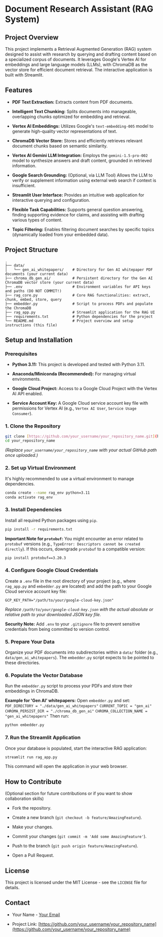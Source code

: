 # Document Research Assistant (RAG System)

## Project Overview

This project implements a Retrieval Augmented Generation (RAG) system designed to assist with research by querying and drafting content based on a specialized corpus of documents. It leverages Google's Vertex AI for embeddings and large language models (LLMs), with ChromaDB as the vector store for efficient document retrieval. The interactive application is built with Streamlit.

## Features

* **PDF Text Extraction:** Extracts content from PDF documents.

* **Intelligent Text Chunking:** Splits documents into manageable, overlapping chunks optimized for embedding and retrieval.

* **Vertex AI Embeddings:** Utilizes Google's `text-embedding-005` model to generate high-quality vector representations of text.

* **ChromaDB Vector Store:** Stores and efficiently retrieves relevant document chunks based on semantic similarity.

* **Vertex AI Gemini LLM Integration:** Employs the `gemini-1.5-pro-002` model to synthesize answers and draft content, grounded in retrieved information.

* **Google Search Grounding:** (Optional, via LLM Tool) Allows the LLM to verify or supplement information using external web search if context is insufficient.

* **Streamlit User Interface:** Provides an intuitive web application for interactive querying and configuration.

* **Flexible Task Capabilities:** Supports general question answering, finding supporting evidence for claims, and assisting with drafting various types of content.

* **Topic Filtering:** Enables filtering document searches by specific topics (dynamically loaded from your embedded data).

## Project Structure

```
.
├── data/
│   └── gen_ai_whitepapers/    # Directory for Gen AI whitepaper PDF documents (your current data)
├── chroma_db_gen_ai/          # Persistent directory for the Gen AI ChromaDB vector store (your current data)
├── .env                       # Environment variables for API keys and paths (DO NOT COMMIT!)
├── rag_core.py                # Core RAG functionalities: extract, chunk, embed, store, query
├── embedder.py                # Script to process PDFs and populate the ChromaDB
├── rag_app.py                 # Streamlit application for the RAG UI
├── requirements.txt           # Python dependencies for the project
└── README.md                  # Project overview and setup instructions (this file)
```

## Setup and Installation

### Prerequisites

* **Python 3.11:** This project is developed and tested with Python 3.11.

* **Anaconda/Miniconda (Recommended):** For managing virtual environments.

* **Google Cloud Project:** Access to a Google Cloud Project with the Vertex AI API enabled.

* **Service Account Key:** A Google Cloud service account key file with permissions for Vertex AI (e.g., `Vertex AI User`, `Service Usage Consumer`).

### 1. Clone the Repository

```bash
git clone [https://github.com/your_username/your_repository_name.git](https://github.com/your_username/your_repository_name.git)
cd your_repository_name
```

*(Replace `your_username/your_repository_name` with your actual GitHub path once uploaded.)*

### 2. Set up Virtual Environment

It's highly recommended to use a virtual environment to manage dependencies.

```bash
conda create --name rag_env python=3.11
conda activate rag_env
```

### 3. Install Dependencies

Install all required Python packages using `pip`.

```bash
pip install -r requirements.txt
```

**Important Note for `protobuf`:** You might encounter an error related to `protobuf` versions (e.g., `TypeError: Descriptors cannot be created directly`). If this occurs, downgrade `protobuf` to a compatible version:

```bash
pip install protobuf==3.20.3
```

### 4. Configure Google Cloud Credentials

Create a `.env` file in the root directory of your project (e.g., where `rag_app.py` and `embedder.py` are located) and add the path to your Google Cloud service account key file:

```
GCP_KEY_PATH="/path/to/your/google-cloud-key.json"
```

*Replace `/path/to/your/google-cloud-key.json` with the actual absolute or relative path to your downloaded JSON key file.*

**Security Note:** Add `.env` to your `.gitignore` file to prevent sensitive credentials from being committed to version control.

### 5. Prepare Your Data

Organize your PDF documents into subdirectories within a `data/` folder (e.g., `data/gen_ai_whitepapers`). The `embedder.py` script expects to be pointed to these directories.

### 6. Populate the Vector Database

Run the `embedder.py` script to process your PDFs and store their embeddings in ChromaDB.

**Example for 'Gen AI' whitepapers:**
Open `embedder.py` and set:
`PDF_DIRECTORY = "./data/gen_ai_whitepapers"`
`CURRENT_TOPIC = "gen_ai"`
`CHROMA_PERSIST_DIR = "./chroma_db_gen_ai"`
`CHROMA_COLLECTION_NAME = "gen_ai_whitepapers"`
Then run:

```bash
python embedder.py
```

### 7. Run the Streamlit Application

Once your database is populated, start the interactive RAG application:

```bash
streamlit run rag_app.py
```

This command will open the application in your web browser.

## How to Contribute

(Optional section for future contributions or if you want to show collaboration skills)

* Fork the repository.

* Create a new branch (`git checkout -b feature/AmazingFeature`).

* Make your changes.

* Commit your changes (`git commit -m 'Add some AmazingFeature'`).

* Push to the branch (`git push origin feature/AmazingFeature`).

* Open a Pull Request.

## License

This project is licensed under the MIT License - see the `LICENSE` file for details.

## Contact

* Your Name - [Your Email](mailto:your.email@example.com)

* Project Link: [https://github.com/your_username/your_repository_name](https://github.com/your_username/your_repository_name)
